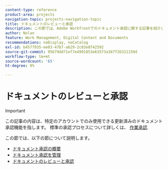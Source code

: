 ```yaml
---
content-type: reference
product-area: projects
navigation-topic: projects-navigation-topic
title: ドキュメントのレビューと承認
description: この節では、Adobe Workfrontでのドキュメント承認に関する記事を紹介します。
author: Nolan
feature: Work Management, Digital Content and Documents
recommendations: noDisplay, noCatalog
exl-id: b4577935-ee03-47b7-a629-2c03e8f42592
source-git-commit: 95679dd71ef7e4991853e63573a387f26321159d
workflow-type: tm+mt
source-wordcount: '65'
ht-degree: 0%

---
```


# ドキュメントのレビューと承認

>[!IMPORTANT]
>
>この記事の内容は、特定のアカウントでのみ使用できる更新済みのドキュメント承認機能を指します。 標準の承認プロセスについて詳しくは、 [作業承認](/help/quicksilver/review-and-approve-work/manage-approvals/manage-approvals.md).

この節では、以下の節について説明します。

* [ドキュメント承認の概要](/help/quicksilver/review-and-approve-work/document-reviews-and-approvals/document-approvals-overview.md)
* [ドキュメント承認を管理](/help/quicksilver/review-and-approve-work/document-reviews-and-approvals/manage-document-approvals/manage-document-approvals.md)
* [ドキュメントのレビューと承認](/help/quicksilver/review-and-approve-work/document-reviews-and-approvals/review-and-approve-documents/review-and-approve-documents.md)
